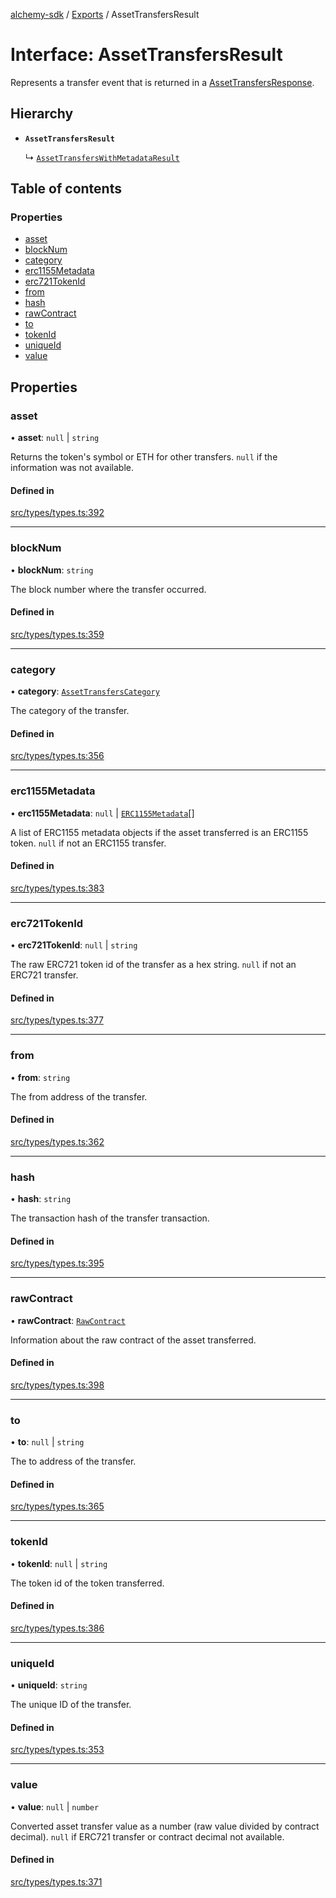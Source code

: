 [alchemy-sdk](../README.md) / [Exports](../modules.md) / AssetTransfersResult

# Interface: AssetTransfersResult

Represents a transfer event that is returned in a [AssetTransfersResponse](AssetTransfersResponse.md).

## Hierarchy

- **`AssetTransfersResult`**

  ↳ [`AssetTransfersWithMetadataResult`](AssetTransfersWithMetadataResult.md)

## Table of contents

### Properties

- [asset](AssetTransfersResult.md#asset)
- [blockNum](AssetTransfersResult.md#blocknum)
- [category](AssetTransfersResult.md#category)
- [erc1155Metadata](AssetTransfersResult.md#erc1155metadata)
- [erc721TokenId](AssetTransfersResult.md#erc721tokenid)
- [from](AssetTransfersResult.md#from)
- [hash](AssetTransfersResult.md#hash)
- [rawContract](AssetTransfersResult.md#rawcontract)
- [to](AssetTransfersResult.md#to)
- [tokenId](AssetTransfersResult.md#tokenid)
- [uniqueId](AssetTransfersResult.md#uniqueid)
- [value](AssetTransfersResult.md#value)

## Properties

### asset

• **asset**: ``null`` \| `string`

Returns the token's symbol or ETH for other transfers. `null` if the
information was not available.

#### Defined in

[src/types/types.ts:392](https://github.com/alchemyplatform/alchemy-sdk-js/blob/8b1ae5c/src/types/types.ts#L392)

___

### blockNum

• **blockNum**: `string`

The block number where the transfer occurred.

#### Defined in

[src/types/types.ts:359](https://github.com/alchemyplatform/alchemy-sdk-js/blob/8b1ae5c/src/types/types.ts#L359)

___

### category

• **category**: [`AssetTransfersCategory`](../enums/AssetTransfersCategory.md)

The category of the transfer.

#### Defined in

[src/types/types.ts:356](https://github.com/alchemyplatform/alchemy-sdk-js/blob/8b1ae5c/src/types/types.ts#L356)

___

### erc1155Metadata

• **erc1155Metadata**: ``null`` \| [`ERC1155Metadata`](ERC1155Metadata.md)[]

A list of ERC1155 metadata objects if the asset transferred is an ERC1155
token. `null` if not an ERC1155 transfer.

#### Defined in

[src/types/types.ts:383](https://github.com/alchemyplatform/alchemy-sdk-js/blob/8b1ae5c/src/types/types.ts#L383)

___

### erc721TokenId

• **erc721TokenId**: ``null`` \| `string`

The raw ERC721 token id of the transfer as a hex string. `null` if not an
ERC721 transfer.

#### Defined in

[src/types/types.ts:377](https://github.com/alchemyplatform/alchemy-sdk-js/blob/8b1ae5c/src/types/types.ts#L377)

___

### from

• **from**: `string`

The from address of the transfer.

#### Defined in

[src/types/types.ts:362](https://github.com/alchemyplatform/alchemy-sdk-js/blob/8b1ae5c/src/types/types.ts#L362)

___

### hash

• **hash**: `string`

The transaction hash of the transfer transaction.

#### Defined in

[src/types/types.ts:395](https://github.com/alchemyplatform/alchemy-sdk-js/blob/8b1ae5c/src/types/types.ts#L395)

___

### rawContract

• **rawContract**: [`RawContract`](RawContract.md)

Information about the raw contract of the asset transferred.

#### Defined in

[src/types/types.ts:398](https://github.com/alchemyplatform/alchemy-sdk-js/blob/8b1ae5c/src/types/types.ts#L398)

___

### to

• **to**: ``null`` \| `string`

The to address of the transfer.

#### Defined in

[src/types/types.ts:365](https://github.com/alchemyplatform/alchemy-sdk-js/blob/8b1ae5c/src/types/types.ts#L365)

___

### tokenId

• **tokenId**: ``null`` \| `string`

The token id of the token transferred.

#### Defined in

[src/types/types.ts:386](https://github.com/alchemyplatform/alchemy-sdk-js/blob/8b1ae5c/src/types/types.ts#L386)

___

### uniqueId

• **uniqueId**: `string`

The unique ID of the transfer.

#### Defined in

[src/types/types.ts:353](https://github.com/alchemyplatform/alchemy-sdk-js/blob/8b1ae5c/src/types/types.ts#L353)

___

### value

• **value**: ``null`` \| `number`

Converted asset transfer value as a number (raw value divided by contract
decimal). `null` if ERC721 transfer or contract decimal not available.

#### Defined in

[src/types/types.ts:371](https://github.com/alchemyplatform/alchemy-sdk-js/blob/8b1ae5c/src/types/types.ts#L371)
